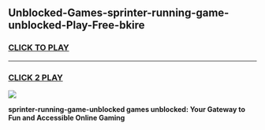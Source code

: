 
## Unblocked-Games-sprinter-running-game-unblocked-Play-Free-bkire
<h3>
<a href="https://premium76.site?title=sprinter-running-game-unblocked&ref=15A">CLICK TO PLAY</a></h3>
<hr>

<h3>
<a href="https://premium76.site?title=sprinter-running-game-unblocked&ref=15A">CLICK 2 PLAY</a>
  
</h3>

<a href="https://premium76.site?title=sprinter-running-game-unblocked&ref=15A"><img src="https://clearcache.store/games.png"></a>


**sprinter-running-game-unblocked games unblocked: Your Gateway to Fun and Accessible Online Gaming**
